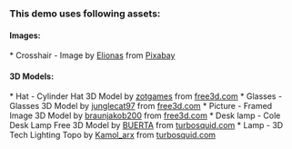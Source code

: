 <h3>This demo uses following assets:</h3>

<h4>Images:</h4>
* Crosshair - Image by <a href="https://pixabay.com/users/elionas-2345468/?utm_source=link-attribution&amp;utm_medium=referral&amp;utm_campaign=image&amp;utm_content=1345868">Elionas</a> from <a href="https://pixabay.com/?utm_source=link-attribution&amp;utm_medium=referral&amp;utm_campaign=image&amp;utm_content=1345868">Pixabay</a>

<h4>3D Models:</h4>
* Hat - Cylinder Hat 3D Model by <a href="https://free3d.com/user/zotgames">zotgames</a> from <a href="https://free3d.com/3d-model/cartola-278168.html">free3d.com</a>
* Glasses - Glasses 3D Model by <a href="https://free3d.com/user/junglecat97">junglecat97</a> from <a href="https://free3d.com/3d-model/glasses-56919.html">free3d.com</a>
* Picture - Framed Image 3D Model by <a href="https://free3d.com/user/braunjakob200">braunjakob200</a> from <a href="https://free3d.com/3d-model/image-6265.html">free3d.com</a>
* Desk lamp - Cole Desk Lamp Free 3D Model by <a href="https://www.turbosquid.com/Search/Artists/BUERTA">BUERTA</a> from <a href="https://www.turbosquid.com/3d-models/cole-desk-lamp-3d-model-1351888">turbosquid.com</a>
* Lamp - 3D Tech Lighting Topo by <a href="https://www.turbosquid.com/Search/Artists/Kamol_arx">Kamol_arx</a> from <a href="https://www.turbosquid.com/3d-models/3d-topo-tech-lighting-1433178">turbosquid.com</a>

